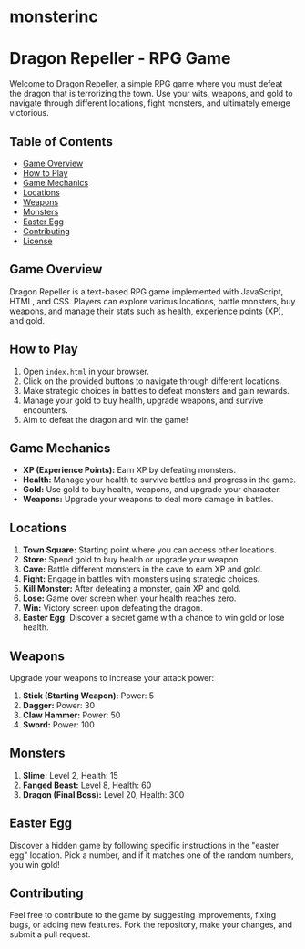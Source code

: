 # monsterinc
# Dragon Repeller - RPG Game

Welcome to Dragon Repeller, a simple RPG game where you must defeat the dragon that is terrorizing the town. Use your wits, weapons, and gold to navigate through different locations, fight monsters, and ultimately emerge victorious.

## Table of Contents

- [Game Overview](#game-overview)
- [How to Play](#how-to-play)
- [Game Mechanics](#game-mechanics)
- [Locations](#locations)
- [Weapons](#weapons)
- [Monsters](#monsters)
- [Easter Egg](#easter-egg)
- [Contributing](#contributing)
- [License](#license)

## Game Overview

Dragon Repeller is a text-based RPG game implemented with JavaScript, HTML, and CSS. Players can explore various locations, battle monsters, buy weapons, and manage their stats such as health, experience points (XP), and gold.

## How to Play

1. Open `index.html` in your browser.
2. Click on the provided buttons to navigate through different locations.
3. Make strategic choices in battles to defeat monsters and gain rewards.
4. Manage your gold to buy health, upgrade weapons, and survive encounters.
5. Aim to defeat the dragon and win the game!

## Game Mechanics

- **XP (Experience Points):** Earn XP by defeating monsters.
- **Health:** Manage your health to survive battles and progress in the game.
- **Gold:** Use gold to buy health, weapons, and upgrade your character.
- **Weapons:** Upgrade your weapons to deal more damage in battles.

## Locations

1. **Town Square:** Starting point where you can access other locations.
2. **Store:** Spend gold to buy health or upgrade your weapon.
3. **Cave:** Battle different monsters in the cave to earn XP and gold.
4. **Fight:** Engage in battles with monsters using strategic choices.
5. **Kill Monster:** After defeating a monster, gain XP and gold.
6. **Lose:** Game over screen when your health reaches zero.
7. **Win:** Victory screen upon defeating the dragon.
8. **Easter Egg:** Discover a secret game with a chance to win gold or lose health.

## Weapons

Upgrade your weapons to increase your attack power:

1. **Stick (Starting Weapon):** Power: 5
2. **Dagger:** Power: 30
3. **Claw Hammer:** Power: 50
4. **Sword:** Power: 100

## Monsters

1. **Slime:** Level 2, Health: 15
2. **Fanged Beast:** Level 8, Health: 60
3. **Dragon (Final Boss):** Level 20, Health: 300

## Easter Egg

Discover a hidden game by following specific instructions in the "easter egg" location. Pick a number, and if it matches one of the random numbers, you win gold!

## Contributing

Feel free to contribute to the game by suggesting improvements, fixing bugs, or adding new features. Fork the repository, make your changes, and submit a pull request.
